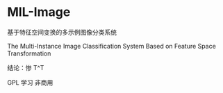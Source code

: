 # MIL-Image

基于特征空间变换的多示例图像分类系统

The Multi-Instance Image Classification System Based on Feature Space Transformation

结论：惨 T^T


GPL 学习 非商用
